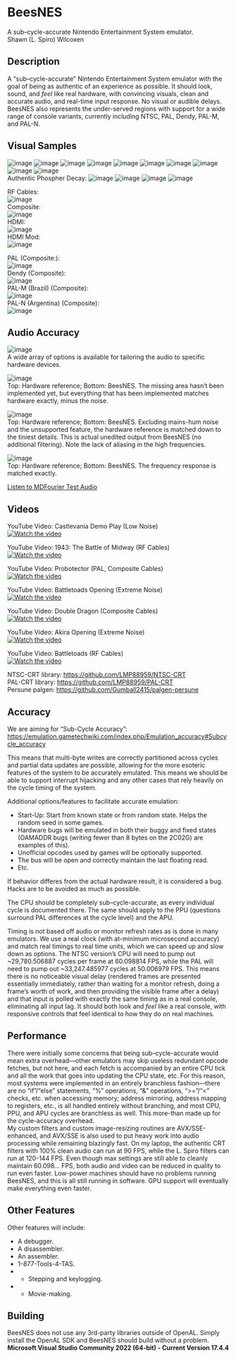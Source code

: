 # BeesNES
A sub–cycle-accurate Nintendo Entertainment System emulator.
<br>Shawn (L. Spiro) Wilcoxen  

## Description
A “sub–cycle-accurate” Nintendo Entertainment System emulator with the goal of being as authentic of an experience as possible.  It should look, sound, and _feel_ like real hardware, with convincing visuals, clean and accurate audio, and real-time input response.  No visual or audible delays.  BeesNES also represents the under-served regions with support for a wide range of console variants, currently including NTSC, PAL, Dendy, PAL-M, and PAL-N.

## Visual Samples
![image](https://user-images.githubusercontent.com/7362666/215368977-2cec6ea5-c09e-4824-99e5-0afe3b76409f.png)
![image](https://github.com/L-Spiro/BeesNES/assets/7362666/bab6ad83-b7ee-4835-894b-a905741efda8)
![image](https://user-images.githubusercontent.com/7362666/215369800-608a6db6-fddc-4a46-9b5f-77c501adab5a.png)
![image](https://user-images.githubusercontent.com/7362666/215370725-3092a546-b8f7-488b-ae4e-8d7c7f108cad.png)
![image](https://user-images.githubusercontent.com/7362666/215370366-33903c20-0e75-489a-bb4d-571b08f33bee.png)
![image](https://user-images.githubusercontent.com/7362666/215371089-3480dc0a-a80c-4cc3-8ca4-4a957b25fd0e.png)
![image](https://user-images.githubusercontent.com/7362666/215371867-63a951cb-303a-4222-8094-6a20b5b9999b.png)
![image](https://user-images.githubusercontent.com/7362666/215371958-b742960a-ec5f-47f8-8b8a-7dc55162ffb5.png)
![image](https://github.com/L-Spiro/BeesNES/assets/7362666/0b615d51-0bde-419f-bf91-76e7c91ae991)
![image](https://user-images.githubusercontent.com/7362666/216515134-d5c67d0a-eb4b-4571-84a0-df58dd4a0659.png)<br>
Authentic Phospher Decay:
![image](https://github.com/user-attachments/assets/1d0e8df2-2f8d-4363-aa55-4ba60d0f5743)
![image](https://github.com/user-attachments/assets/7afa4747-34f2-44a6-b266-4a47393fb6a8)
![image](https://github.com/user-attachments/assets/ecdda2bd-585a-4907-9f8f-7080841ce8c6)
![image](https://github.com/user-attachments/assets/e074e9bf-2c66-4aeb-b8a3-dca8417e2987)



RF Cables:<br>
![image](https://github.com/L-Spiro/BeesNES/assets/7362666/3a596c53-168b-48bd-ace4-00b262c8e10f)<br>
Composite:<br>
![image](https://github.com/user-attachments/assets/6a5adb3b-8400-4b57-943d-1282ab76b222)<br>
HDMI:<br>
![image](https://github.com/L-Spiro/BeesNES/assets/7362666/8732d426-64cc-4c7c-9238-e9f70cf6bf26)<br>
HDMI Mod:<br>
![image](https://github.com/L-Spiro/BeesNES/assets/7362666/692e989b-ec8a-4266-913a-ebb921e5e60e)<br>

PAL (Composite:):<br>
![image](https://github.com/user-attachments/assets/68e7131a-437f-47f8-8f35-6b95ebc7cfd4)<br>
Dendy (Composite):<br>
![image](https://github.com/user-attachments/assets/bf9e8302-88fd-456b-946c-3fd7e772e824)<br>
PAL-M (Brazil) (Composite):<br>
![image](https://github.com/user-attachments/assets/4ee47323-d23d-46e0-91ae-3d52569c2584)<br>
PAL-N (Argentina) (Composite):<br>
![image](https://github.com/user-attachments/assets/89777f31-5b1d-410e-a80c-1347c6114731)<br>


## Audio Accuracy
![image](https://github.com/user-attachments/assets/b6de0f6c-a66b-459a-ac1c-19804c26596f)<br>
A wide array of options is available for tailoring the audio to specific hardware devices.

![image](https://github.com/user-attachments/assets/3b3e5ddd-b1e2-414f-beff-bfdce2ba7891)<br>
Top: Hardware reference; Bottom: BeesNES.  The missing area hasn’t been implemented yet, but everything that has been implemented matches hardware exactly, minus the noise.

![image](https://github.com/user-attachments/assets/5c1727b8-e1cd-4c36-88a4-9684375f2752)<br>
Top: Hardware reference; Bottom: BeesNES.  Excluding mains-hum noise and the unsupported feature, the hardware reference is matched down to the tiniest details.  This is actual unedited output from BeesNES (no additional filtering).  Note the lack of aliasing in the high frequencies.

![image](https://github.com/user-attachments/assets/c03dde8d-0ed3-4247-9154-c88db2ca8a49)<br>
Top: Hardware reference; Bottom: BeesNES.  The frequency response is matched exactly.

[Listen to MDFourier Test Audio](https://www.dropbox.com/scl/fi/pjjrs6j3k7vabfww8xi9h/MDFourTest.wav?rlkey=dhspadervmhr2b4vl3jldpdlc&dl=0)

## Videos
YouTube Video: Castlevania Demo Play (Low Noise)<br>
[![Watch the video](https://img.youtube.com/vi/HyLtecKOjLM/maxresdefault.jpg)](https://www.youtube.com/watch?v=HyLtecKOjLM&list=PLM2QRzvCtV12TZcpXrUm1LQnyCgHy5Uxa&index=7)<br>


YouTube Video: 1943: The Battle of Midway (RF Cables)<br>
[![Watch the video](https://img.youtube.com/vi/DeiT0dbBs44/maxresdefault.jpg)](https://www.youtube.com/watch?v=DeiT0dbBs44&list=PLM2QRzvCtV12TZcpXrUm1LQnyCgHy5Uxa&index=19)<br>


YouTube Video: Probotector (PAL, Composite Cables)<br>
[![Watch the video](https://img.youtube.com/vi/5qk1oU4lAKU/maxresdefault.jpg)](https://www.youtube.com/watch?v=5qk1oU4lAKU&list=PLM2QRzvCtV12TZcpXrUm1LQnyCgHy5Uxa&index=20)<br>


YouTube Video: Battletoads Opening (Extreme Noise)<br>
[![Watch the video](https://img.youtube.com/vi/K3sVkZFxkvs/maxresdefault.jpg)](https://www.youtube.com/watch?v=K3sVkZFxkvs&list=PLM2QRzvCtV12TZcpXrUm1LQnyCgHy5Uxa&index=6)<br>


YouTube Video: Double Dragon (Composite Cables)<br>
[![Watch the video](https://img.youtube.com/vi/C-4q72KqOzM/maxresdefault.jpg)](https://www.youtube.com/watch?v=C-4q72KqOzM&list=PLM2QRzvCtV12TZcpXrUm1LQnyCgHy5Uxa&index=21)<br>


YouTube Video: Akira Opening (Extreme Noise)<br>
[![Watch the video](https://img.youtube.com/vi/mSZlMw0cPEY/maxresdefault.jpg)](https://www.youtube.com/watch?v=mSZlMw0cPEY&list=PLM2QRzvCtV12TZcpXrUm1LQnyCgHy5Uxa&index=4)<br>


YouTube Video: Battletoads (RF Cables)<br>
[![Watch the video](https://img.youtube.com/vi/A-8DUre9LXA/maxresdefault.jpg)](https://www.youtube.com/watch?v=A-8DUre9LXA&list=PLM2QRzvCtV12TZcpXrUm1LQnyCgHy5Uxa&index=22)<br>

NTSC-CRT library: https://github.com/LMP88959/NTSC-CRT<br>
PAL-CRT library: https://github.com/LMP88959/PAL-CRT<br>
Persune palgen: https://github.com/Gumball2415/palgen-persune

## Accuracy 
We are aiming for “Sub-Cycle Accuracy”: https://emulation.gametechwiki.com/index.php/Emulation_accuracy#Subcycle_accuracy  
	
This means that multi-byte writes are correctly partitioned across cycles and partial data updates are possible, allowing for the more esoteric features of the system to be accurately emulated.  This means we should be able to support interrupt hijacking and any other cases that rely heavily on the cycle timing of the system.  

Additional options/features to facilitate accurate emulation:  
* Start-Up: Start from known state or from random state.  Helps the random seed in some games.  
* Hardware bugs will be emulated in both their buggy and fixed states (OAMADDR bugs (writing fewer than 8 bytes on the 2C02G) are examples of this).  
* Unofficial opcodes used by games will be optionally supported.  
* The bus will be open and correctly maintain the last floating read.  
* Etc.  

If behavior differes from the actual hardware result, it is considered a bug.  Hacks are to be avoided as much as possible.

The CPU should be completely sub–cycle-accurate, as every individual cycle is documented there. The same should apply to the PPU (questions surround PAL differences at the cycle level) and the APU.

Timing is not based off audio or monitor refresh rates as is done in many emulators. We use a real clock (with at-minimum microsecond accuracy) and match real timings to real time units, which we can speed up and slow down as options.  The NTSC version’s CPU will need to pump out ~29,780.506887 cycles per frame at 60.098814 FPS, while the PAL will need to pump out ~33,247.485977 cycles at 50.006979 FPS.  This means there is no noticeable visual delay (rendered frames are presented essentially immediately, rather than waiting for a monitor refresh, doing a frame’s worth of work, and then providing the visible frame after a delay) and that input is polled with exactly the same timing as in a real console, eliminating all input lag.  It should both look and _feel_ like a real console, with responsive controls that feel identical to how they do on real machines.

## Performance
There were initially some concerns that being sub–cycle-accurate would mean extra overhead—other emulators may skip useless redundant opcode fetches, but not here, and each fetch is accompanied by an entire CPU tick and all the work that goes into updating the CPU state, etc.  For this reason, most systems were implemented in an entirely branchless fashion—there are no “if”/“else” statements, “%” operations, “&” operations, “>=”/“<” checks, etc. when accessing memory; address mirroring, address mapping to registers, etc., is all handled entirely without branching, and most CPU, PPU, and APU cycles are branchless as well.  This more-than made up for the cycle-accuracy overhead. <br>
My custom filters and custom image-resizing routines are AVX/SSE-enhanced, and AVX/SSE is also used to put heavy work into audio processing while remaining blazingly fast.  On my laptop, the authentic CRT filters with 100% clean audio can run at 90 FPS, while the L. Spiro filters can run at 120-144 FPS.  Even though max settings are still able to cleanly maintain 60.098… FPS, both audio and video can be reduced in quality to run even faster.  Low-power machines should have no problems running BeesNES, and this is all still running in software.  GPU support will eventually make everything even faster.

## Other Features
Other features will include:  
* A debugger.  
* A disassembler.  
* An assembler.  
* 1-877-Tools-4-TAS.  
* * Stepping and keylogging.  
* * Movie-making.


## Building
BeesNES does not use any 3rd-party libraries outside of OpenAL.  Simply install the OpenAL SDK and BeesNES should build without a problem.
**Microsoft Visual Studio Community 2022 (64-bit) - Current
Version 17.4.4**
